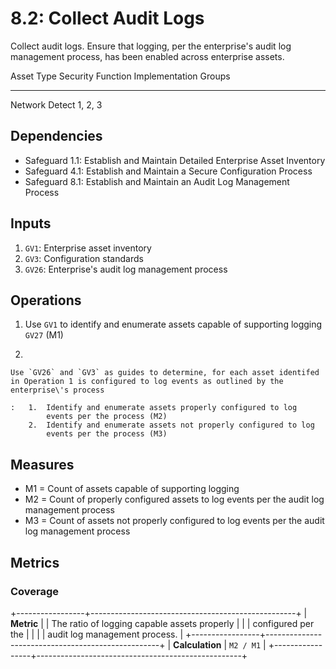 # 8.2: Collect Audit Logs

Collect audit logs. Ensure that logging, per the enterprise's audit log
management process, has been enabled across enterprise assets.

  Asset Type   Security Function   Implementation Groups
  ------------ ------------------- -----------------------
  Network      Detect              1, 2, 3

## Dependencies

-   Safeguard 1.1: Establish and Maintain Detailed Enterprise Asset
    Inventory
-   Safeguard 4.1: Establish and Maintain a Secure Configuration Process
-   Safeguard 8.1: Establish and Maintain an Audit Log Management
    Process

## Inputs

1.  `GV1`: Enterprise asset inventory
2.  `GV3`: Configuration standards
3.  `GV26`: Enterprise\'s audit log management process

## Operations

1.  Use `GV1` to identify and enumerate assets capable of supporting
    logging `GV27` (M1)

2.  

    Use `GV26` and `GV3` as guides to determine, for each asset identifed in Operation 1 is configured to log events as outlined by the enterprise\'s process

    :   1.  Identify and enumerate assets properly configured to log
            events per the process (M2)
        2.  Identify and enumerate assets not properly configured to log
            events per the process (M3)

## Measures

-   M1 = Count of assets capable of supporting logging
-   M2 = Count of properly configured assets to log events per the audit
    log management process
-   M3 = Count of assets not properly configured to log events per the
    audit log management process

## Metrics

### Coverage

+-----------------+---------------------------------------------------+
| **Metric**      | | The ratio of logging capable assets properly    |
|                 |   configured per the                              |
|                 | | audit log management process.                   |
+-----------------+---------------------------------------------------+
| **Calculation** | `M2 / M1`                                         |
+-----------------+---------------------------------------------------+
